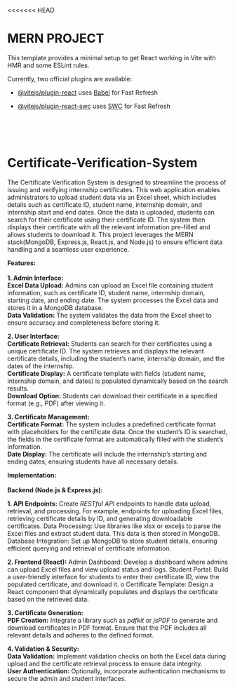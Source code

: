 <<<<<<< HEAD

# MERN PROJECT

This template provides a minimal setup to get React working in Vite with HMR and some ESLint rules.

Currently, two official plugins are available:

- [@vitejs/plugin-react](https://github.com/vitejs/vite-plugin-react/blob/main/packages/plugin-react/README.md) uses [Babel](https://babeljs.io/) for Fast Refresh
- [@vitejs/plugin-react-swc](https://github.com/vitejs/vite-plugin-react-swc) uses [SWC](https://swc.rs/) for Fast Refresh
  <br> <br> <br>
  
  <br>

# Certificate-Verification-System

The Certificate Verification System is designed to streamline the process of issuing and verifying internship certificates. This web application enables administrators to upload student data via an Excel sheet, which includes details such as certificate ID, student name, internship domain, and internship start and end dates. Once the data is uploaded, students can search for their certificate using their certificate ID. The system then displays their certificate with all the relevant information pre-filled and allows students to download it. This project leverages the MERN stack(MongoDB, Express.js, React.js, and
Node.js) to ensure efficient data handling and a seamless user experience.

<b>Features:</b> <br> <br>
<b>1. Admin Interface:</b> <br>
<b>Excel Data Upload:</b> Admins can upload an Excel file containing student
information, such as certificate ID, student name, internship domain, starting date,
and ending date. The system processes the Excel data and stores it in a MongoDB
database. <br>
<b>Data Validation:</b> The system validates the data from the Excel sheet to ensure
accuracy and completeness before storing it.

<b>2. User Interface:</b> <br>
<b>Certificate Retrieval:</b> Students can search for their certificates using a unique
certificate ID. The system retrieves and displays the relevant certificate details,
including the student’s name, internship domain, and the dates of the internship. <br>
<b>Certificate Display:</b> A certificate template with fields (student name, internship
domain, and dates) is populated dynamically based on the search results. <br>
<b> Download Option:</b> Students can download their certificate in a specified format
(e.g., PDF) after viewing it.<br>

<b>3. Certificate Management:</b> <br>
<b>Certificate Format:</b> The system includes a predefined certificate format with
placeholders for the certificate data. Once the student’s ID is searched, the fields
in the certificate format are automatically filled with the student’s information. <br>
<b>Date Display:</b> The certificate will include the internship’s starting and ending
dates, ensuring students have all necessary details.

<b>Implementation:</b> <br> <br>
<b>Backend (Node.js & Express.js):</b>

<b>1. API Endpoints:</b> Create <i>RESTful API</i> endpoints to handle data upload, retrieval,
and processing. For example, endpoints for uploading Excel files, retrieving
certificate details by ID, and generating downloadable certificates.
Data Processing: Use libraries like xlsx or exceljs to parse the Excel files and
extract student data. This data is then stored in MongoDB.
Database Integration: Set up MongoDB to store student details, ensuring
efficient querying and retrieval of certificate information.

<b>2. Frontend (React):</b>
Admin Dashboard: Develop a dashboard where admins can upload Excel files
and view upload status and logs.
Student Portal: Build a user-friendly interface for students to enter their
certificate ID, view the populated certificate, and download it.
o Certificate Template: Design a React component that dynamically populates and
displays the certificate based on the retrieved data.

<b>3. Certificate Generation:</b> <br>
<b>PDF Creation:</b> Integrate a library such as <i>pdfkit</i> or <i>jsPDF</i> to generate and
download certificates in PDF format. Ensure that the PDF includes all relevant
details and adheres to the defined format.

<b>4. Validation & Security:</b> <br>
<b>Data Validation:</b> Implement validation checks on both the Excel data during
upload and the certificate retrieval process to ensure data integrity. <br>
<b> User Authentication:</b> Optionally, incorporate authentication mechanisms to
secure the admin and student interfaces.
#

